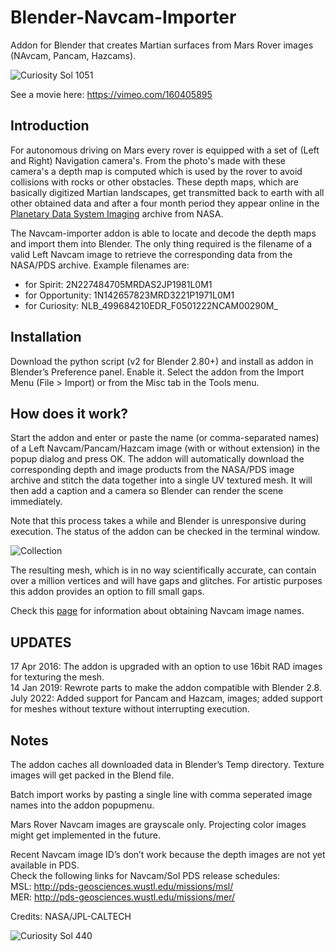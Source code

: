 # Blender-Navcam-Importer
Addon for Blender that creates Martian surfaces from Mars Rover images (NAvcam, Pancam, Hazcams).

![Curiosity Sol 1051](http://i.imgur.com/DhUrzPi.jpg)

See a movie here: https://vimeo.com/160405895

## Introduction
For autonomous driving on Mars every rover is equipped with a set of (Left and Right) Navigation camera's. From the photo's made with these camera's a depth map is computed which is used by the rover to avoid collisions with rocks or other obstacles. These depth maps, which are basically digitized Martian landscapes, get transmitted back to earth with all other obtained data and after a four month period they appear online in the [Planetary Data System Imaging](http://pds-imaging.jpl.nasa.gov) archive from NASA.
 
The Navcam-importer addon is able to locate and decode the depth maps and import them into Blender. The only thing required is the filename of a valid Left Navcam image to retrieve the corresponding data from the NASA/PDS archive. Example filenames are:  
- for Spirit:        2N227484705MRDAS2JP1981L0M1  
- for Opportunity:   1N142657823MRD3221P1971L0M1
- for Curiosity:     NLB_499684210EDR_F0501222NCAM00290M_

## Installation
Download the python script (v2 for Blender 2.80+) and install as addon in Blender’s Preference panel. Enable it.
Select the addon from the Import Menu (File > Import) or from the Misc tab in the Tools menu.

## How does it work?
Start the addon and enter or paste the name (or comma-separated names) of a Left Navcam/Pancam/Hazcam image (with or without extension) in the popup dialog and press OK. The addon will automatically download the corresponding depth and image products from the NASA/PDS image archive and stitch the data together into a single UV textured mesh. It will then add a caption and a camera so Blender can render the scene immediately.
  
Note that this process takes a while and Blender is unresponsive during execution. The status of the addon can be checked in the terminal window.

![Collection](http://i.imgur.com/gkcLyFg.jpg)

The resulting mesh, which is in no way scientifically accurate, can contain over a million vertices and will have gaps and glitches. For artistic purposes this addon provides an option to fill small gaps.

Check this [page](https://github.com/phaseIV/Blender-Navcam-Importer/wiki/Instructions) for information about obtaining Navcam image names.

## UPDATES
17 Apr 2016: The addon is upgraded with an option to use 16bit RAD images for texturing the mesh.  
14 Jan 2019: Rewrote parts to make the addon compatible with Blender 2.8.
July 2022: Added support for Pancam and Hazcam, images; added support for meshes without texture without interrupting execution.

## Notes
The addon caches all downloaded data in Blender’s Temp directory. Texture images will get packed in the Blend file.

Batch import works by pasting a single line with comma seperated image names into the addon popupmenu.

Mars Rover Navcam images are grayscale only. Projecting color images might get implemented in the future.

Recent Navcam image ID’s don’t work because the depth images are not yet available in PDS.  
Check the following links for Navcam/Sol PDS release schedules:  
MSL: http://pds-geosciences.wustl.edu/missions/msl/  
MER: http://pds-geosciences.wustl.edu/missions/mer/  

Credits: NASA/JPL-CALTECH

![Curiosity Sol 440](http://i.imgur.com/efAPdt2.jpg)
